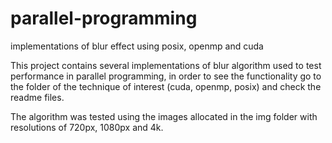 # parallel-programming
implementations of blur effect using posix, openmp and cuda

This project contains several implementations of blur algorithm used to test performance in parallel programming, in order to see the functionality go to the folder of the technique of interest (cuda, openmp, posix) and check the readme files. 

The algorithm was tested using the images allocated in the img folder with resolutions of 720px, 1080px and 4k.
